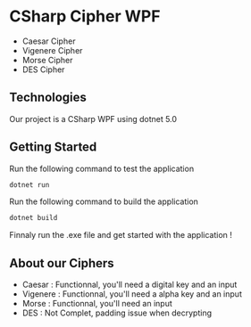 # CSharp Cipher WPF

- Caesar Cipher
- Vigenere Cipher
- Morse Cipher
- DES Cipher

## Technologies

Our project is a CSharp WPF using dotnet 5.0

## Getting Started

Run the following command to test the application

```bash
dotnet run
```

Run the following command to build the application

```bash
dotnet build
```

Finnaly run the .exe file and get started with the application !

## About our Ciphers

- Caesar : Functionnal, you'll need a digital key and an input
- Vigenere : Functionnal, you'll need a alpha key and an input
- Morse : Functionnal, you'll need an input
- DES : Not Complet, padding issue when decrypting
